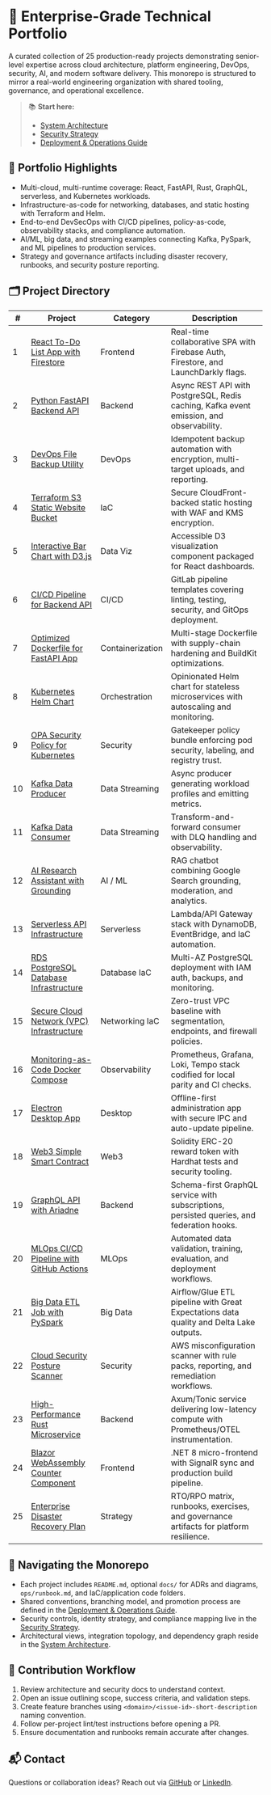 # 🚀 Enterprise-Grade Technical Portfolio

A curated collection of 25 production-ready projects demonstrating senior-level expertise across cloud architecture, platform engineering, DevOps, security, AI, and modern software delivery. This monorepo is structured to mirror a real-world engineering organization with shared tooling, governance, and operational excellence.

> 📚 **Start here:**
> - [System Architecture](docs/SYSTEM_ARCHITECTURE.md)
> - [Security Strategy](docs/SECURITY_STRATEGY.md)
> - [Deployment & Operations Guide](docs/DEPLOYMENT_GUIDE.md)

## 🎯 Portfolio Highlights
- Multi-cloud, multi-runtime coverage: React, FastAPI, Rust, GraphQL, serverless, and Kubernetes workloads.
- Infrastructure-as-code for networking, databases, and static hosting with Terraform and Helm.
- End-to-end DevSecOps with CI/CD pipelines, policy-as-code, observability stacks, and compliance automation.
- AI/ML, big data, and streaming examples connecting Kafka, PySpark, and ML pipelines to production services.
- Strategy and governance artifacts including disaster recovery, runbooks, and security posture reporting.

## 🗂️ Project Directory
| # | Project | Category | Description |
| --- | --- | --- | --- |
| 1 | [React To-Do List App with Firestore](projects/frontend/react-firestore-todo/) | Frontend | Real-time collaborative SPA with Firebase Auth, Firestore, and LaunchDarkly flags. |
| 2 | [Python FastAPI Backend API](projects/backend/fastapi-backend-api/) | Backend | Async REST API with PostgreSQL, Redis caching, Kafka event emission, and observability. |
| 3 | [DevOps File Backup Utility](projects/devops/file-backup-utility/) | DevOps | Idempotent backup automation with encryption, multi-target uploads, and reporting. |
| 4 | [Terraform S3 Static Website Bucket](projects/iac/terraform-s3-static-site/) | IaC | Secure CloudFront-backed static hosting with WAF and KMS encryption. |
| 5 | [Interactive Bar Chart with D3.js](projects/data-viz/d3-interactive-bar-chart/) | Data Viz | Accessible D3 visualization component packaged for React dashboards. |
| 6 | [CI/CD Pipeline for Backend API](projects/devops/cicd-backend-pipeline/) | CI/CD | GitLab pipeline templates covering linting, testing, security, and GitOps deployment. |
| 7 | [Optimized Dockerfile for FastAPI App](projects/devops/dockerfile-fastapi/) | Containerization | Multi-stage Dockerfile with supply-chain hardening and BuildKit optimizations. |
| 8 | [Kubernetes Helm Chart](projects/orchestration/kubernetes-helm-chart/) | Orchestration | Opinionated Helm chart for stateless microservices with autoscaling and monitoring. |
| 9 | [OPA Security Policy for Kubernetes](projects/security/opa-k8s-policy/) | Security | Gatekeeper policy bundle enforcing pod security, labeling, and registry trust. |
| 10 | [Kafka Data Producer](projects/data-streaming/kafka-data-producer/) | Data Streaming | Async producer generating workload profiles and emitting metrics. |
| 11 | [Kafka Data Consumer](projects/data-streaming/kafka-data-consumer/) | Data Streaming | Transform-and-forward consumer with DLQ handling and observability. |
| 12 | [AI Research Assistant with Grounding](projects/ai-ml/ai-research-assistant/) | AI / ML | RAG chatbot combining Google Search grounding, moderation, and analytics. |
| 13 | [Serverless API Infrastructure](projects/serverless/aws-serverless-api/) | Serverless | Lambda/API Gateway stack with DynamoDB, EventBridge, and IaC automation. |
| 14 | [RDS PostgreSQL Database Infrastructure](projects/iac/rds-postgresql-infra/) | Database IaC | Multi-AZ PostgreSQL deployment with IAM auth, backups, and monitoring. |
| 15 | [Secure Cloud Network (VPC) Infrastructure](projects/iac/secure-vpc-infra/) | Networking IaC | Zero-trust VPC baseline with segmentation, endpoints, and firewall policies. |
| 16 | [Monitoring-as-Code Docker Compose](projects/monitoring/monitoring-as-code-compose/) | Observability | Prometheus, Grafana, Loki, Tempo stack codified for local parity and CI checks. |
| 17 | [Electron Desktop App](projects/desktop/electron-desktop-app/) | Desktop | Offline-first administration app with secure IPC and auto-update pipeline. |
| 18 | [Web3 Simple Smart Contract](projects/web3/simple-smart-contract/) | Web3 | Solidity ERC-20 reward token with Hardhat tests and security tooling. |
| 19 | [GraphQL API with Ariadne](projects/backend/graphql-ariadne-api/) | Backend | Schema-first GraphQL service with subscriptions, persisted queries, and federation hooks. |
| 20 | [MLOps CI/CD Pipeline with GitHub Actions](projects/devops/mlops-github-actions-pipeline/) | MLOps | Automated data validation, training, evaluation, and deployment workflows. |
| 21 | [Big Data ETL Job with PySpark](projects/big-data/pyspark-etl-job/) | Big Data | Airflow/Glue ETL pipeline with Great Expectations data quality and Delta Lake outputs. |
| 22 | [Cloud Security Posture Scanner](projects/security/cloud-security-posture-scanner/) | Security | AWS misconfiguration scanner with rule packs, reporting, and remediation workflows. |
| 23 | [High-Performance Rust Microservice](projects/backend/rust-microservice/) | Backend | Axum/Tonic service delivering low-latency compute with Prometheus/OTEL instrumentation. |
| 24 | [Blazor WebAssembly Counter Component](projects/frontend/blazor-webassembly-counter/) | Frontend | .NET 8 micro-frontend with SignalR sync and production build pipeline. |
| 25 | [Enterprise Disaster Recovery Plan](projects/strategy/disaster-recovery-plan/) | Strategy | RTO/RPO matrix, runbooks, exercises, and governance artifacts for platform resilience. |

## 🧭 Navigating the Monorepo
- Each project includes `README.md`, optional `docs/` for ADRs and diagrams, `ops/runbook.md`, and IaC/application code folders.
- Shared conventions, branching model, and promotion process are defined in the [Deployment & Operations Guide](docs/DEPLOYMENT_GUIDE.md).
- Security controls, identity strategy, and compliance mapping live in the [Security Strategy](docs/SECURITY_STRATEGY.md).
- Architectural views, integration topology, and dependency graph reside in the [System Architecture](docs/SYSTEM_ARCHITECTURE.md).

## 🤝 Contribution Workflow
1. Review architecture and security docs to understand context.
2. Open an issue outlining scope, success criteria, and validation steps.
3. Create feature branches using `<domain>/<issue-id>-short-description` naming convention.
4. Follow per-project lint/test instructions before opening a PR.
5. Ensure documentation and runbooks remain accurate after changes.

## 📬 Contact
Questions or collaboration ideas? Reach out via [GitHub](https://github.com/sams-jackson) or [LinkedIn](https://www.linkedin.com/in/sams-jackson).


